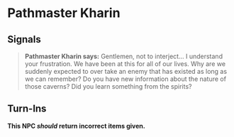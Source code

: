 # Pathmaster Kharin


## Signals

>**Pathmaster Kharin says:** Gentlemen, not to interject... I understand your frustration. We have been at this for all of our lives. Why are we suddenly expected to over take an enemy that has existed as long as we can remember? Do you have new information about the nature of those caverns? Did you learn something from the spirits?


## Turn-Ins



**This NPC *should* return incorrect items given.**





